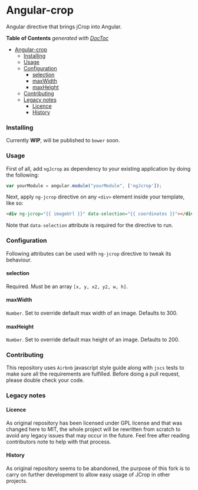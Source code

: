 Angular-crop
========

Angular directive that brings jCrop into Angular.

**Table of Contents**  *generated with [DocToc](http://doctoc.herokuapp.com/)*

-  [Angular-crop](#user-content-angular-crop)
    - [Installing](#user-content-installing)
    - [Usage](#user-content-usage)
    - [Configuration](#user-content-configuration)
        - [selection](#user-content-selection)
        - [maxWidth](#user-content-maxwidth)
        - [maxHeight](#user-content-maxheight)
    - [Contributing](#user-content-contributing)
    - [Legacy notes](#user-content-legacy-notes)
        - [Licence](#user-content-licence)
        - [History](#user-content-history)

### Installing

Currently **WIP**, will be published to `bower` soon.

### Usage

First of all, add `ngJcrop` as dependency to your existing application by doing the following:

```js
var yourModule = angular.module("yourModule", ['ngJcrop']);
```

Next, apply `ng-jcrop` directive on any `<div>` element inside your template, like so:

```html
<div ng-jcrop="{{ imageUrl }}" data-selection="{{ coordinates }}"></div>
````

Note that `data-selection` attribute is required for the directive to run.

### Configuration

Following attributes can be used with `ng-jcrop` directive to tweak its behaviour.

#### selection

Required. Must be an array `[x, y, x2, y2, w, h]`.

#### maxWidth

`Number`. Set to override default max width of an image. Defaults to 300.

#### maxHeight

`Number`. Set to override default max height of an image. Defaults to 200.

### Contributing

This repository uses `Airbnb` javascript style guide along with `jscs` tests to make sure all the requirements are fulfilled. Before doing a pull request, please double check your code.

### Legacy notes

#### Licence

As original repository has been licensed under GPL license and that was changed here to MIT, the whole project will be rewritten from scratch to avoid any legacy issues that may occur in the future. Feel free after reading contributors note to help with that process.

#### History

As original repository seems to be abandoned, the purpose of this fork is to carry on further development to allow easy usage of JCrop in other projects.
